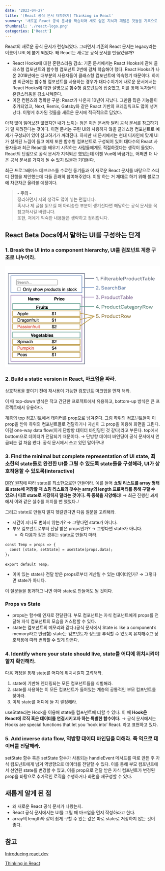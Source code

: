 ```yaml
---
date: '2023-04-27'
title: '[React 공식 문서 타파하기] Thinking in React'
summary: '새로운 React 공식 문서를 학습하며 새로 얻은 지식과 깨달은 것들을 기록으로 남기고자 합니다.'
thumbnail: './react-logo.png'
categories: ['React']
---
```


React의 새로운 공식 문서가 런칭되었다. 그러면서 기존의 React 문서는 legacy라는 이름이 URL에 붙게 되었다. 왜 React는 새로운 공식 문서를 만들었을까?

- React Hooks에 대한 혼란스러움 감소: 기존 문서에서는 React Hooks에 관해 클래스형 컴포넌트와 함수형 컴포넌트 2번에 걸쳐 학습해야 했다. React Hooks가 나온 2018년에는 대부분의 사용자들이 클래스형 컴포넌트에 익숙했기 때문이다. 하지만 최근에는 함수형 컴포넌트를 사용하는 경우가 대다수이기에 새로운 문서에서는 React Hooks에 대한 설명으로 함수형 컴포넌트에 집중했고, 이를 통해 독자들의 혼란스러움을 감소시켜준다.
- 이전 컨텐츠와 명확한 구분: React가 나온지 10년이 지났다. 그만큼 많은 기능들이 추가되었고, Next, Remix, Gatsby와 같은 React 기반의 프레임워크도 많이 생겨났다. 이렇게 추가된 것들을 새로운 문서에 적극적으로 담았다.

아직 많이 읽어보진 않았지만 내가 느끼는 점은 이전 문서와 달리 공식 문서를 참고하기가 덜 꺼려진다는 것이다. 이전 문서는 구린 UI와 사용하지 않을 클래스형 컴포넌트로 예제가 구성되어 있어 참고하기가 꺼려진다. 하지만 새 문서에서는 현대 디자인에 맞게 UI가 설계된 느낌이 들고 예제 또한 함수형 컴포넌트로 구성되어 있어 대다수의 React 사용자들과 최근 React를 배우기 시작하는 사람들에게도 적절하겠다는 생각이 들었다. React의 단점으로 공식 문서가 지적되곤 했었는데 이젠 Vue에 버금가는, 어쩌면 더 나은 공식 문서를 가지게 될 수 있지 않을까 기대된다.

최근 프로그래머스 데브코스를 수료한 동기들과 이 새로운 React 문서를 바탕으로 스터디 진행을 제안했는데 다들 흔쾌히 참여해주었다. 이왕 하는 거 제대로 하기 위해 블로그에 차근차근 올려볼 예정이다.

> <strong>- 주의 -</strong> <br /> 정리하면서 저의 생각도 많이 넣는 편입니다. <br /> 혹시나 제 글을 읽으실 때 아리송한 부분이 생기신다면 해당하는 공식 문서를 꼭 참고하시길 바랍니다. <br /> 또한, 저에게 익숙한 내용들은 생략하고 정리합니다.

## React Beta Docs에서 말하는 UI를 구성하는 단계

### 1. Break the UI into a component hierarchy, UI를 컴포넌트 계층 구조로 나누어라.

![break-ui-into-components 사진](./break-ui-into-components.png)

### 2. Build a static version in React, 마크업을 짜라.

상호작용을 붙이기 전에 재사용이 가능한 컴포넌트 마크업을 먼저 해라.

이 때 top-down 방식은 작고 간단한 프로젝트에서 유용하고, bottom-up 방식은 큰 프로젝트에서 유용하다.

계층의 top 컴포넌트에서 데이터를 prop으로 넘겨준다. 그럼 하위의 컴포넌트들이 이 prop을 받아 하위의 컴포넌트들로 전달하거나 자신이 그 prop을 이용해 화면을 그린다. 이걸 one-way data flow(이게 단방향 데이터 바인딩인 것 같다)라고 부른다. top에서 bottom으로 데이터가 전달되기 때문이다. → 단방향 데이터 바인딩이 공식 문서에서 언급되는 걸 처음 봤다. 공식 문서에서 쓰고 있던 말이구나!

### 3. Find the minimal but complete representation of UI state, 최소한의 state들로 완전한 UI를 그릴 수 있도록 state들을 구성해라, UI가 상호작용할 수 있도록(interactive)

[DRY 원칙](https://en.wikipedia.org/wiki/Don%27t_repeat_yourself)에 따라 state를 최소한으로만 만들어라. 예를 들어 **쇼핑 리스트를 array 형태로 state에 저장할 때 쇼핑 리스트의 갯수는 array의 length 프로퍼티를 통해 구할 수 있으니 따로 state로 저장하지 말라는 것이다. 즉 중복을 지양해라!** → 최근 진행한 과제에서 이와 같은 실수를 저지를 뻔 했었다..!

그리고 state로 만들지 말지 헷갈린다면 다음 질문을 고려해라.

- 시간이 지나도 변하지 않는가? → 그렇다면 state가 아니다.
- 부모 컴포넌트로부터 전달 받은 props인가? → 그렇다면 state가 아니다.
  - 즉 다음과 같은 경우는 state로 만들지 마라.

```tsx
const Temp = props => {
  const [state, setState] = useState(props.data);
};

export default Temp;
```

- 이미 있는 state나 전달 받은 props로부터 계산될 수 있는 데이터인가? → 그렇다면 state가 아니다.

이 질문들을 통과하고 나면 아마 state로 만들어도 될 것이다.

### Props vs State

- props는 함수에 인자로 전달된다. 부모 컴포넌트는 자식 컴포넌트에게 props를 전달해 자식 컴포넌트의 모습을 커스텀할 수 있다.
- state는 컴포넌트의 메모리와 같다.(공식 문서에서 State is like a component’s memory라고 언급함) state는 컴포넌트가 정보를 추적할 수 있도록 유지해주고 상호작용에 따라 변화할 수 있게 만든다.

### 4. Identify where your state should live, state를 어디에 위치시켜야 할지 확인해라.

다음 과정을 통해 state를 어디에 위치시킬지 고려해라.

1. state에 기반해 렌더링되는 모든 컴포넌트들을 식별해라.
2. state를 사용하는 이 모든 컴포넌트가 들어있는 계층의 공통적인 부모 컴포넌트를 찾아라.
3. 이제 state를 어디에 둘 지 결정해라.

useState라는 Hook을 이용해 state를 컴포넌트에 더할 수 있다. 이 때 **Hook은 React에 로직 혹은 데이터를 연결시키고자 하는 특별한 함수이다.** → 공식 문서에서는 Hooks are special functions that let you ‘hook into’ React. 라고 표현하고 있다.

### 5. Add inverse data flow, 역방향 데이터 바인딩을 더해라. 즉 역으로 데이터를 전달해라.

setState 함수 혹은 setState 함수가 사용되는 handleEvent 메서드를 따로 만든 후 자식 컴포넌트에게 넘겨 역방향으로 데이터를 전달할 수 있다. 이를 통해 부모 컴포넌트에서 선언된 state를 변경할 수 있고, 이를 prop으로 전달 받은 자식 컴포넌트가 변경된 prop을 바탕으로 추가적인 로직을 수행하거나 화면을 재구성할 수 있다.

## 새롭게 알게 된 점

- 왜 새로운 React 공식 문서가 나왔는지.
- React 공식 문서에서는 UI를 그릴 때 마크업을 먼저 작성하라고 한다.
- array의 length와 같이 쉽게 구할 수 있는 값은 따로 state로 저장하지 않는 것이 좋다.

## 참고

[Introducing react.dev](https://react.dev/blog/2023/03/16/introducing-react-dev)

[Thinking in React](https://react.dev/learn/thinking-in-react)
